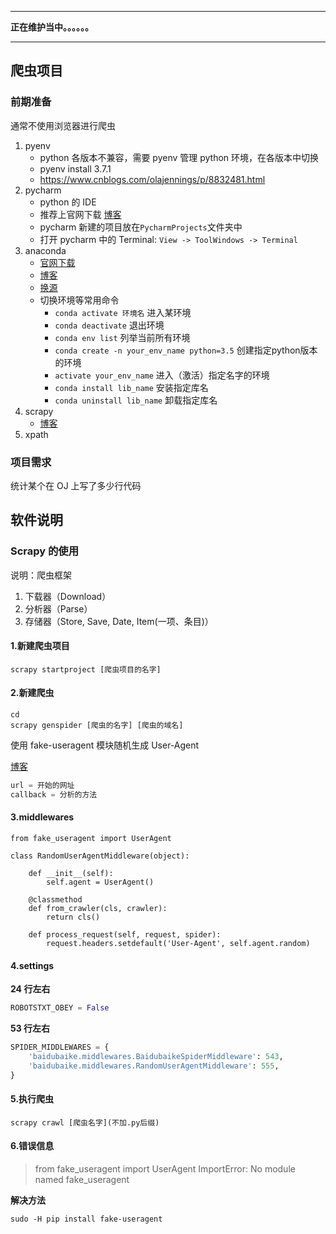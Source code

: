 ****

**正在维护当中。。。。。。**

****



## 爬虫项目

### 前期准备

通常不使用浏览器进行爬虫

1. pyenv
   * python 各版本不兼容，需要 pyenv 管理 python 环境，在各版本中切换
   * pyenv install 3.7.1
   * https://www.cnblogs.com/olajennings/p/8832481.html
2. pycharm
   * python 的 IDE
   * 推荐上官网下载 [博客](https://blog.csdn.net/qq_38683692/article/details/79868391)
   * pycharm 新建的项目放在`PycharmProjects`文件夹中
   * 打开 pycharm 中的 Terminal: `View -> ToolWindows -> Terminal`
3. anaconda
   * [官网下载](https://www.anaconda.com/distribution/)
   * [博客](https://www.jianshu.com/p/3e53407f8bd4)
   * [换源](https://blog.csdn.net/dream_allday/article/details/80344511)
   * 切换环境等常用命令
     * `conda activate 环境名`  进入某环境
     * `conda deactivate` 退出环境
     * `conda env list` 列举当前所有环境
     *  `conda create -n your_env_name python=3.5` 创建指定python版本的环境
     *  `activate your_env_name` 进入（激活）指定名字的环境
     *  `conda install lib_name` 安装指定库名
     *  `conda uninstall lib_name` 卸载指定库名
4. scrapy
   * [博客](https://blog.csdn.net/a6864657/article/details/82634187)
5. xpath



### 项目需求

统计某个在 OJ 上写了多少行代码



## 软件说明 

### Scrapy 的使用

说明：爬虫框架

1. 下载器（Download）
2. 分析器（Parse）
3. 存储器（Store, Save, Date, Item(一项、条目)）



#### 1.新建爬虫项目

```
scrapy startproject [爬虫项目的名字]
```



#### 2.新建爬虫

```
cd 
scrapy genspider [爬虫的名字] [爬虫的域名]
```

使用 fake-useragent 模块随机生成 User-Agent

[博客](https://www.cnblogs.com/yuqiangli0616/p/9277263.html)



```python
url = 开始的网址
callback = 分析的方法
```



#### 3.middlewares

```
from fake_useragent import UserAgent

class RandomUserAgentMiddleware(object):

    def __init__(self):
        self.agent = UserAgent()

    @classmethod
    def from_crawler(cls, crawler):
        return cls()

    def process_request(self, request, spider):
        request.headers.setdefault('User-Agent', self.agent.random)
```



#### 4.settings

**24 行左右**

```python
ROBOTSTXT_OBEY = False
```

**53 行左右**

```python
SPIDER_MIDDLEWARES = {
    'baidubaike.middlewares.BaidubaikeSpiderMiddleware': 543,
    'baidubaike.middlewares.RandomUserAgentMiddleware': 555,
}
```



#### 5.执行爬虫

```
scrapy crawl [爬虫名字](不加.py后缀)
```



#### 6.错误信息

>from fake_useragent import UserAgent
>ImportError: No module named fake_useragent

**解决方法**

```
sudo -H pip install fake-useragent
```